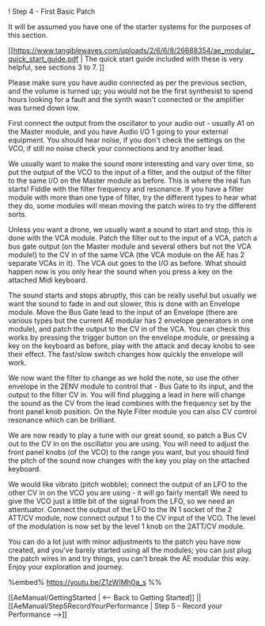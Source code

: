 ! Step 4 - First Basic Patch

It will be assumed you have one of the starter systems for the purposes of this section.

[[https://www.tangiblewaves.com/uploads/2/6/6/8/26688354/ae_modular_quick_start_guide.pdf | The quick start guide included with these is very helpful, see sections 3 to 7. ]]



Please make sure you have audio connected as per the previous section, and the volume is turned up; you would not be the first synthesist to spend hours looking for a fault and the synth wasn't connected or the amplifier was turned down low.

First connect the output from the oscillator to your audio out - usually A1 on the Master module, and you have Audio I/O 1 going to your external equipment. You should hear noise, if you don't check the settings on the VCO, if still no noise check your connections and try another lead. 

We usually want to make the sound more interesting and vary over time, so put the output of the VCO to the input of a filter, and the output of the filter to the same I/O on the Master module as before.  This is where the real fun starts! Fiddle with the filter frequency and resonance. If you have a filter module with more than one type of filter, try the different types to hear what they do, some modules will mean moving the patch wires to try the different sorts.

Unless you want a drone, we usually want a sound to start and stop, this is done with the VCA module. Patch the filter out to the input of a VCA, patch a bus gate output (on the Master module and several others but not the VCA module!) to the CV in of the same VCA (the VCA module on the AE has 2 separate VCAs in it). The VCA out goes to the I/O as before. What should happen now is you only hear the sound when you press a key on the attached Midi keyboard.

The sound starts and stops abruptly, this can be really useful but usually we want the sound to fade in and out slower, this is done with an Envelope module. Move the Bus Gate lead to the input of an Envelope (there are various types but the current AE modular has 2 envelope generators in one module), and patch the output to the CV in of the VCA. You can check this works by pressing the trigger button on the envelope module, or pressing a key on the keyboard as before, play with the attack and decay knobs to see their effect. The fast/slow switch changes how quickly the envelope will work.

We now want the filter to change as we hold the note, so use the other envelope in the 2ENV module to control that - Bus Gate to its input, and the output to the filter CV in. You will find plugging a lead in here will change the sound as the CV from the lead combines with the frequency set by the front panel knob position. On the Nyle Filter module you can also CV control resonance which can be brilliant.

We are now ready to play a tune with our great sound, so patch a Bus CV out to the CV in on the oscillator you are using. You will need to adjust the front panel knobs (of the VCO) to the range you want, but you should find the pitch of the sound now changes with the key you play on the attached keyboard.

We would like vibrato (pitch wobble); connect the output of an LFO to the other CV in on the VCO you are using - it will go fairly mental! We need to give the VCO just a little bit of the signal from the LFO, so we need an attentuator. Connect the output of the LFO to the IN 1 socket of the 2 ATT/CV module, now connect output 1 to the CV input of the VCO. The level of the modulation is now set by the level 1 knob on the 2ATT/CV module. 

You can do a lot just with minor adjustments to the patch you have now created, and you've barely started using all the modules; you can just plug the patch wires in and try things, you can't break the AE modular this way. Enjoy your exploration and journey. 

%embed% https://youtu.be/Z1zWIMh0a_s %%


[[AeManual/GettingStarted | <-- Back to Getting Started]] || [[AeManual/Step5RecordYourPerformance | Step 5 - Record your Performance -->]]